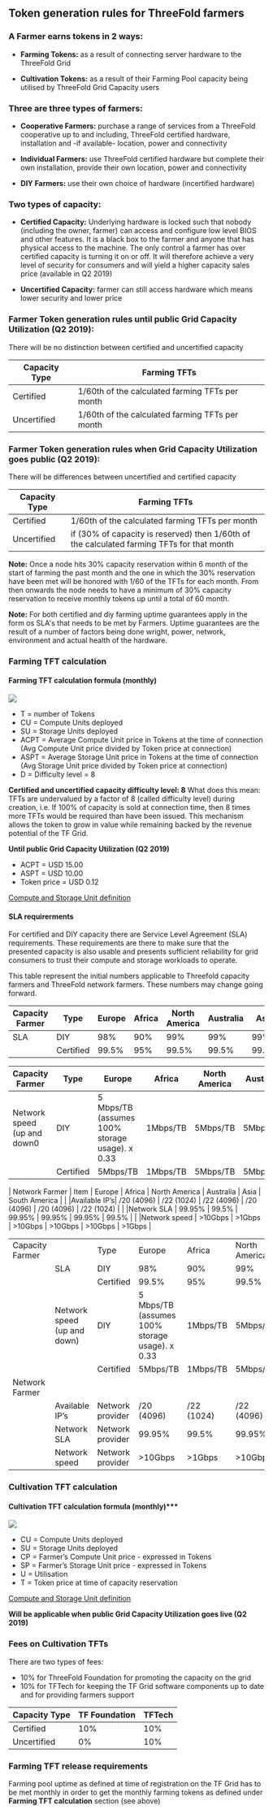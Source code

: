 ## Token generation rules for ThreeFold farmers

### A Farmer earns tokens in 2 ways:

* **Farming Tokens:** as a result of connecting server hardware to the ThreeFold Grid

* **Cultivation Tokens:** as a result of their Farming Pool capacity being utilised by ThreeFold Grid Capacity users


### Three are three types of farmers:

* **Cooperative Farmers:** purchase a range of services from a ThreeFold cooperative up to and including, ThreeFold certified hardware, installation and -if available- location, power and connectivity

* **Individual Farmers:** use ThreeFold certified hardware but complete their own installation, provide their own location, power and connectivity

* **DIY Farmers:** use their own choice of hardware (incertified hardware)


### Two types of capacity:

* **Certified Capacity:** Underlying hardware is locked such that nobody (including the owner, farmer) can access and configure low level BIOS and other features.  It is a black box to the farmer and anyone that has physical access to the machine.  The only control a farmer has over certified capacity is turning it on or off. It will therefore achieve a very level of security for consumers and will yield a higher capacity sales price (available in Q2 2019)

* **Uncertified Capacity:** farmer can still access hardware which means lower security and lower price



### Farmer Token generation rules until public Grid Capacity Utilization (Q2 2019):

There will be no distinction between certified and uncertified capacity


|   Capacity Type    | Farming TFTs   |
| ------------------ | ---------------|
| Certified | 1/60th of the calculated farming TFTs per month |
| Uncertified | 1/60th of the calculated farming TFTs per month |


### Farmer Token generation rules when Grid Capacity Utilization goes public (Q2 2019):
There will be differences between uncertified and certified capacity


|    Capacity Type   | Farming TFTs   |
| ------------------ | ---------------|
| Certified | 1/60th of the calculated farming TFTs per month |
| Uncertified| if (30% of capacity is reserved) then 1/60th of the calculated farming TFTs for that month |

**Note:** Once a node hits 30% capacity reservation within 6 month of the start of farming the past month and the one in which the 30% reservation have been met will be honored with 1/60 of the TFTs for each month. From then onwards the node needs to have a minimum of 30% capacity reservation to receive monthly tokens up until a total of 60 month.

**Note:** For both certified and diy farming uptime guarantees apply in the form os SLA's that needs to be met by Farmers.  Uptime guarantees are the result of a number of factors being done wright, power, network, environment and actual health of the hardware.

### Farming TFT calculation

#### Farming TFT calculation formula (monthly)

![](https://github.com/threefoldfoundation/info_grid/blob/development/docs/concepts/images/TFT_Farming_Formula.png)

* T = number of Tokens
* CU = Compute Units deployed
* SU = Storage Units deployed
* ACPT = Average Compute Unit price in Tokens at the time of connection (Avg Compute Unit price divided by Token price at connection)
* ASPT = Average Storage Unit price in Tokens at the time of connection (Avg Storage Unit price divided by Token price at connection)
* D = Difficulty level = 8

****Certified and uncertified capacity difficulty level: 8****
What does this mean: TFTs are undervalued by a factor of 8 (called difficulty level) during creation, i.e. If 100% of capacity is sold at connection time, then 8 times more TFTs would be required than have been issued. This mechanism allows the token to grow in value while remaining backed by the revenue potential of the TF Grid.

****Until public Grid Capacity Utilization (Q2 2019)****

* ACPT = USD 15.00
* ASPT = USD 10.00
* Token price = USD 0.12

[Compute and Storage Unit definition](https://github.com/threefoldfoundation/info_grid/blob/development/docs/concepts/cloud_units.md)

#### SLA requirerments
For certified and DIY capacity there are Service Level Agreement (SLA) requirements.  These requirements are there to make sure that the presented capacity is also usable and presents sufficient reliability for grid consumers to trust their compute and storage workloads to operate.

This table represent the initial numbers applicable to Threefold capacity farmers and ThreeFold network farmers.  These numbers may change going forward.


|  Capacity Farmer | Type | Europe | Africa | North America | Australia | Asia | South America |
| ---------------- | ---- | ------ | ------ | ------------- | --------- | ---- | ------------- |
| SLA | DIY | 98% | 90% | 99% | 99% | 99% | 90% |
|     | Certified | 99.5% | 95% | 99.5% | 99.5% | 99.5% | 95% |

|  Capacity Farmer | Type | Europe | Africa | North America | Australia | Asia | South America |
| ---------------- | ---- | ------ | ------ | ------------- | --------- | ---- | ------------- |
| Network speed (up and down0 | DIY | 5 Mbps/TB (assumes 100% storage usage). x 0.33 | 1Mbps/TB | 5Mbps/TB | 5Mbps/TB | 5Mbps/TB | 1Mbps/TB |
|                             |Certified | 5Mbps/TB | 1Mbps/TB | 5Mbps/TB | 5Mbps/TB | 5Mbps/TB | 1Mbps/TB |

|  Network  Farmer | Item | Europe | Africa | North America | Australia | Asia | South America |
|                  |Available IP’s|  /20 (4096) | /22 (1024) | /22 (4096) | /20 (4096) | /20 (4096) | /22 (1024) |
|                  |Network SLA   | 99.95% | 99.5% | 99.95% | 99.95% | 99.95% | 99.5% |
|                  |Network speed | >10Gbps |  >1Gbps | >10Gbps | >10Gbps | >10Gbps | >1Gbps |

<table>
  <tr>
    <td>Capacity Farmer</td>
    <td></td>
    <td>Type</td>
    <td>Europe</td>
    <td>Africa</td>
    <td>North America</td>
    <td>Australia</td>
    <td>Asia</td>
    <td>South America</td>
  </tr>
  <tr>
    <td></td>
    <td>SLA</td>
    <td>DIY</td>
    <td>98%</td>
    <td>90%</td>
    <td>99%</td>
    <td>99%</td>
    <td>99%</td>
    <td>90%</td>
  </tr>
  <tr>
    <td></td>
    <td></td>
    <td>Certified</td>
    <td>99.5%</td>
    <td>95%</td>
    <td>99.5%</td>
    <td>99.5%</td>
    <td>99.5%</td>
    <td>95%</td>
  </tr>
  <tr>
    <td></td>
    <td>Network speed (up and down) </td>
    <td>DIY</td>
    <td>5 Mbps/TB
(assumes 100% storage usage). x 0.33</td>
    <td>1Mbps/TB</td>
    <td>5Mbps/TB</td>
    <td>5Mbps/TB</td>
    <td>5Mbps/TB</td>
    <td>1Mbps/TB</td>
  </tr>
  <tr>
    <td></td>
    <td></td>
    <td>Certified</td>
    <td>5Mbps/TB</td>
    <td>1Mbps/TB</td>
    <td>5Mbps/TB</td>
    <td>5Mbps/TB</td>
    <td>5Mbps/TB</td>
    <td>1Mbps/TB</td>
  </tr>
  <tr>
    <td>Network Farmer</td>
    <td></td>
    <td></td>
    <td></td>
    <td></td>
    <td></td>
    <td></td>
    <td></td>
    <td></td>
  </tr>
  <tr>
    <td></td>
    <td>Available IP’s</td>
    <td>Network provider</td>
    <td>/20
(4096)</td>
    <td>/22
(1024)</td>
    <td>/22
(4096)</td>
    <td>/20
(4096)</td>
    <td>/20
(4096)</td>
    <td>/22
(1024)</td>
  </tr>
  <tr>
    <td></td>
    <td>Network SLA</td>
    <td>Network provider</td>
    <td>99.95%</td>
    <td>99.5%</td>
    <td>99.95%</td>
    <td>99.95%</td>
    <td>99.95%</td>
    <td>99.5%
</td>
  </tr>
  <tr>
    <td></td>
    <td>Network speed</td>
    <td>Network provider</td>
    <td>>10Gbps</td>
    <td>>1Gbps</td>
    <td>>10Gbps</td>
    <td>>10Gbps</td>
    <td>>10Gbps</td>
    <td>>1Gbps</td>
  </tr>
</table>

### Cultivation TFT calculation

#### Cultivation TFT calculation formula (monthly)***

![](https://github.com/threefoldfoundation/info_grid/blob/development/docs/concepts/images/TFT_Cultivation_Formula.png)

* CU = Compute Units deployed
* SU = Storage Units deployed
* CP = Farmer’s Compute Unit price - expressed in Tokens
* SP = Farmer’s Storage Unit price - expressed in Tokens
* U = Utilisation
* T = Token price at time of capacity reservation

[Compute and Storage Unit definition](https://github.com/threefoldfoundation/info_grid/blob/development/docs/concepts/cloud_units.md)

****Will be applicable when public Grid Capacity Utilization goes live (Q2 2019)****


### Fees on Cultivation TFTs

There are two types of fees:
* 10% for ThreeFold Foundation for promoting the capacity on the grid
* 10% for TFTech for keeping the TF Grid software components up to date and for providing farmers support


|    Capacity Type   | TF Foundation   | TFTech|
| ------------------ | ---------------| ------------------ |
| Certified | 10% | 10% |
| Uncertified| 0% | 10% |


### Farming TFT release requirements

Farming pool uptime as defined at time of registration on the TF Grid has to be met monthly in order to get the monthly farming tokens as defined under **Farming TFT calculation** section (see above)
